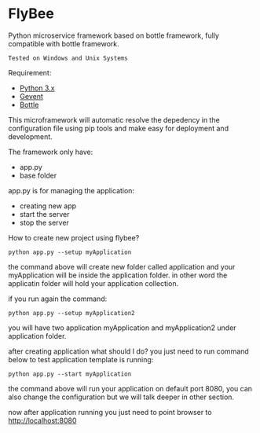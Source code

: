 # FlyBee
Python microservice framework based on bottle framework, fully compatible with bottle framework.

```
Tested on Windows and Unix Systems
```

Requirement:
- [Python 3.x](https://python.org)
- [Gevent](http://gevent.org)
- [Bottle](https://bottlepy.org)

This microframework will automatic resolve the depedency in the configuration file using pip tools and make easy for deployment and development.

The framework only have:
- app.py
- base folder

app.py is for managing the application:
- creating new app
- start the server
- stop the server

How to create new project using flybee?

```
python app.py --setup myApplication
```

the command above will create new folder called application and your myApplication will be inside the application folder. in other word the applicatin folder will hold your application collection.

if you run again the command:

```
python app.py --setup myApplication2
```

you will have two application myApplication and myApplication2 under application folder.

after creating application what should I do? you just need to run command below to test application template is running:

```
python app.py --start myApplication
```

the command above will run your application on default port 8080, you can also change the configuration but we will talk deeper in other section.

now after application running you just need to point browser to [http://localhost:8080](http://localhost:8080)

